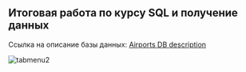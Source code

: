 ## Итоговая работа по курсу SQL и получение данных

 Ссылка на описание базы данных: [Airports DB description](https://docs.google.com/document/d/1KpWddYoh7c5wTSaWecAlKsvMqyccyE1W/edit?usp=sharing&ouid=112449706891750020629&rtpof=true&sd=true) 
  
  
![tabmenu2](https://user-images.githubusercontent.com/84973502/170116919-7aa201a5-49df-49c2-99cb-64b32dc1b590.jpg)


